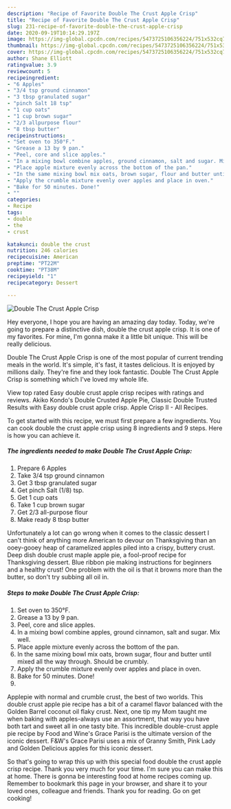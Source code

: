 ```yaml
---
description: "Recipe of Favorite Double The Crust Apple Crisp"
title: "Recipe of Favorite Double The Crust Apple Crisp"
slug: 231-recipe-of-favorite-double-the-crust-apple-crisp
date: 2020-09-19T10:14:29.197Z
image: https://img-global.cpcdn.com/recipes/5473725106356224/751x532cq70/double-the-crust-apple-crisp-recipe-main-photo.jpg
thumbnail: https://img-global.cpcdn.com/recipes/5473725106356224/751x532cq70/double-the-crust-apple-crisp-recipe-main-photo.jpg
cover: https://img-global.cpcdn.com/recipes/5473725106356224/751x532cq70/double-the-crust-apple-crisp-recipe-main-photo.jpg
author: Shane Elliott
ratingvalue: 3.9
reviewcount: 5
recipeingredient:
- "6 Apples"
- "3/4 tsp ground cinnamon"
- "3 tbsp granulated sugar"
- "pinch Salt 18 tsp"
- "1 cup oats"
- "1 cup brown sugar"
- "2/3 allpurpose flour"
- "8 tbsp butter"
recipeinstructions:
- "Set oven to 350°F."
- "Grease a 13 by 9 pan."
- "Peel, core and slice apples."
- "In a mixing bowl combine apples, ground cinnamon, salt and sugar. Mix well."
- "Place apple mixture evenly across the bottom of the pan."
- "In the same mixing bowl mix oats, brown sugar, flour and butter until mixed all the way through. Should be crumbly."
- "Apply the crumble mixture evenly over apples and place in oven."
- "Bake for 50 minutes. Done!"
- ""
categories:
- Recipe
tags:
- double
- the
- crust

katakunci: double the crust 
nutrition: 246 calories
recipecuisine: American
preptime: "PT22M"
cooktime: "PT38M"
recipeyield: "1"
recipecategory: Dessert

---
```



![Double The Crust Apple Crisp](https://img-global.cpcdn.com/recipes/5473725106356224/751x532cq70/double-the-crust-apple-crisp-recipe-main-photo.jpg)

Hey everyone, I hope you are having an amazing day today. Today, we're going to prepare a distinctive dish, double the crust apple crisp. It is one of my favorites. For mine, I'm gonna make it a little bit unique. This will be really delicious.

Double The Crust Apple Crisp is one of the most popular of current trending meals in the world. It's simple, it's fast, it tastes delicious. It is enjoyed by millions daily. They're fine and they look fantastic. Double The Crust Apple Crisp is something which I've loved my whole life.

View top rated Easy double crust apple crisp recipes with ratings and reviews. Akiko Kondo&#39;s Double Crusted Apple Pie, Classic Double Trusted Results with Easy double crust apple crisp. Apple Crisp II - All Recipes.


To get started with this recipe, we must first prepare a few ingredients. You can cook double the crust apple crisp using 8 ingredients and 9 steps. Here is how you can achieve it.

##### The ingredients needed to make Double The Crust Apple Crisp:

1. Prepare 6 Apples
1. Take 3/4 tsp ground cinnamon
1. Get 3 tbsp granulated sugar
1. Get pinch Salt (1/8) tsp.
1. Get 1 cup oats
1. Take 1 cup brown sugar
1. Get 2/3 all-purpose flour
1. Make ready 8 tbsp butter


Unfortunately a lot can go wrong when it comes to the classic dessert I can&#39;t think of anything more American to devour on Thanksgiving than an ooey-gooey heap of caramelized apples piled into a crispy, buttery crust. Deep dish double crust maple apple pie, a fool-proof recipe for Thanksgiving dessert. Blue ribbon pie making instructions for beginners and a healthy crust! One problem with the oil is that it browns more than the butter, so don&#39;t try subbing all oil in. 

##### Steps to make Double The Crust Apple Crisp:

1. Set oven to 350°F.
1. Grease a 13 by 9 pan.
1. Peel, core and slice apples.
1. In a mixing bowl combine apples, ground cinnamon, salt and sugar. Mix well.
1. Place apple mixture evenly across the bottom of the pan.
1. In the same mixing bowl mix oats, brown sugar, flour and butter until mixed all the way through. Should be crumbly.
1. Apply the crumble mixture evenly over apples and place in oven.
1. Bake for 50 minutes. Done!
1. 


Applepie with normal and crumble crust, the best of two worlds. This double crust apple pie recipe has a bit of a caramel flavor balanced with the Golden Barrel coconut oil flaky crust. Next, one tip my Mom taught me when baking with apples-always use an assortment, that way you have both tart and sweet all in one tasty bite. This incredible double-crust apple pie recipe by Food and Wine&#39;s Grace Parisi is the ultimate version of the iconic dessert. F&amp;W&#39;s Grace Parisi uses a mix of Granny Smith, Pink Lady and Golden Delicious apples for this iconic dessert. 

So that's going to wrap this up with this special food double the crust apple crisp recipe. Thank you very much for your time. I'm sure you can make this at home. There is gonna be interesting food at home recipes coming up. Remember to bookmark this page in your browser, and share it to your loved ones, colleague and friends. Thank you for reading. Go on get cooking!
